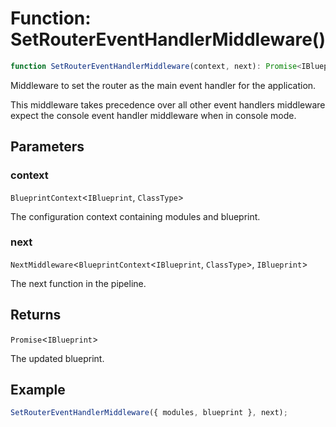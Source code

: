 # Function: SetRouterEventHandlerMiddleware()

```ts
function SetRouterEventHandlerMiddleware(context, next): Promise<IBlueprint>;
```

Middleware to set the router as the main event handler for the application.

This middleware takes precedence over all other event handlers middleware
expect the console event handler middleware when in console mode.

## Parameters

### context

`BlueprintContext`\<`IBlueprint`, `ClassType`\>

The configuration context containing modules and blueprint.

### next

`NextMiddleware`\<`BlueprintContext`\<`IBlueprint`, `ClassType`\>, `IBlueprint`\>

The next function in the pipeline.

## Returns

`Promise`\<`IBlueprint`\>

The updated blueprint.

## Example

```typescript
SetRouterEventHandlerMiddleware({ modules, blueprint }, next);
```
